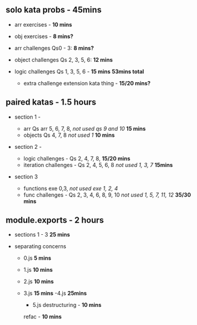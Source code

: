 ## solo kata probs - 45mins

- arr exercises - **10 mins**
- obj exercises - **8 mins?**

- arr challenges Qs0 - 3: **8 mins?**
- object challenges Qs 2, 3, 5, 6: **12 mins**

- logic challenges Qs 1, 3, 5, 6 - **15 mins**
  **53mins total**

  - extra challenge extension kata thing - **15/20 mins?**

## paired katas - 1.5 hours

- section 1 -

  - arr Qs arr 5, 6, 7, 8, _not used qs 9 and 10_ **15 mins**
  - objects Qs 4, 7, 8 _not used 1_ **10 mins**

- section 2 -

  - logic challenges - Qs 2, 4, 7, 8, **15/20 mins**
  - iteration challenges - Qs 2, 4, 5, 6, 8 _not used 1, 3, 7_ **15mins**

- section 3
  - functions exe 0,3, _not used exe 1, 2, 4_
  - func challenges - Qs 2, 3, 4, 6, 8, 9, 10 _not used 1, 5, 7, 11, 12_ **35/30 mins**

## module.exports - 2 hours

- sections 1 - 3 **25 mins**

- separating concerns

  - 0.js **5 mins**
  - 1.js **10 mins**
  - 2.js **10 mins**
  - 3.js **15 mins**
    -4.js **25mins**

    - 5.js destructuring - **10 mins**

    refac - **10 mins**
